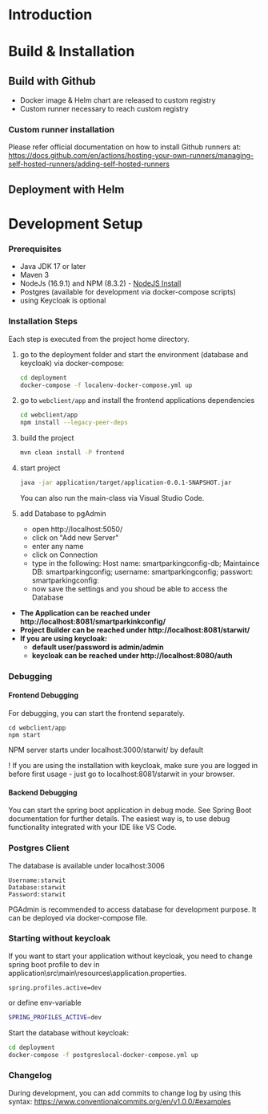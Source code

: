 # Introduction

# Build & Installation

## Build with Github
* Docker image & Helm chart are released to custom registry
* Custom runner necessary to reach custom registry

### Custom runner installation
Please refer official documentation on how to install Github runners at:
https://docs.github.com/en/actions/hosting-your-own-runners/managing-self-hosted-runners/adding-self-hosted-runners


## Deployment with Helm

# Development Setup
### Prerequisites

* Java JDK 17 or later
* Maven 3
* NodeJs (16.9.1) and NPM (8.3.2) - [NodeJS Install](https://nodejs.org/en/download/package-manager/)
* Postgres (available for development via docker-compose scripts)
* using Keycloak is optional

### Installation Steps

Each step is executed from the project home directory.

1) go to the deployment folder and start the environment (database and keycloak) via docker-compose:

    ```bash
    cd deployment
    docker-compose -f localenv-docker-compose.yml up
    ```

2) go to `webclient/app` and install the frontend applications dependencies

    ```bash
    cd webclient/app
    npm install --legacy-peer-deps
    ```

3) build the project

    ```bash
    mvn clean install -P frontend
    ```

4) start project

    ```bash
    java -jar application/target/application-0.0.1-SNAPSHOT.jar
    ```
   You can also run the main-class via Visual Studio Code.

5) add Database to pgAdmin

    * open http://localhost:5050/ 
    * click on "Add new Server"
    * enter any name
    * click on Connection
    * type in the following:
    Host name: smartparkingconfig-db;
    Maintaince DB: smartparkingconfig;
    username: smartparkingconfig;
    passwort: smartparkingconfig:
    * now save the settings and you shoud be able to access the Database

* **The Application can be reached under http://localhost:8081/smartparkinkconfig/**
* **Project Builder can be reached under http://localhost:8081/starwit/**
* **If you are using keycloak:**
    * **default user/password is admin/admin**
    * **keycloak can be reached under http://localhost:8080/auth**

### Debugging

#### Frontend Debugging

For debugging, you can start the frontend separately.

```shell
cd webclient/app
npm start
```
NPM server starts under localhost:3000/starwit/ by default

! If you are using the installation with keycloak, make sure you are logged in before first usage - just go to localhost:8081/starwit in your browser.

#### Backend Debugging

You can start the spring boot application in debug mode. See Spring Boot documentation for further details. The easiest way is, to use debug functionality integrated with your IDE like VS Code.

### Postgres Client

The database is available under localhost:3006

```
Username:starwit
Database:starwit
Password:starwit
```
PGAdmin is recommended to access database for development purpose. It can be deployed via docker-compose file.

### Starting without keycloak

If you want to start your application without keycloak, you need to change spring boot profile to dev in application\src\main\resources\application.properties.

```properties
spring.profiles.active=dev
```

or define env-variable

```bash
SPRING_PROFILES_ACTIVE=dev
```

Start the database without keycloak:

```bash
cd deployment
docker-compose -f postgreslocal-docker-compose.yml up
```
### Changelog

During development, you can add commits to change log by using this syntax: https://www.conventionalcommits.org/en/v1.0.0/#examples